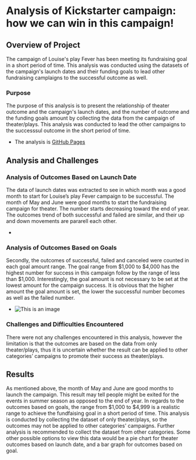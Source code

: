 # Analysis of Kickstarter campaign: how we can win in this campaign!

## Overview of Project

The campaign of Louise's play Fever has been meeting its fundraising goal in a short period of time.  This analysis was conducted using the datasets of the campaign's launch dates and their funding goals to lead other fundraising camplaigns to the successful outcome as well. 

### Purpose

The purpose of this analysis is to present the relationship of theater outcome and the campaign's launch dates, and the number of outcome and the funding goals amount by collecting the data from the campaign of theater/plays. This analysis was conducted to lead the other campaigns to the successsul outcome in the short period of time.  

- The analysis is [GitHub Pages](https://github.com/tomoko1T/Kickstarter-analysis)

## Analysis and Challenges

### Analysis of Outcomes Based on Launch Date

The data of launch dates was extracted to see in which month was a good month to start for Louise’s play Fever campaign to be successful.  The month of May and June were good months to start the fundraising campaign for theater.  The number starts decreasing toward the end of year.  The outcomes trend of both successful and failed are similar, and their up and down movements are pararell each other.  

- 

### Analysis of Outcomes Based on Goals

Secondly, the outcomes of successful, failed and canceled were counted in each goal amount range.  The goal range from $1,000 to $4,000 has the highest number for success in this campaign follow by the range of less than $1,000.  Interestingly, the goal amount is not necessary to be set at the lowest amount for the campaign success.  It is obvious that the higher amount the goal amount is set, the lower the successful number becomes as well as the failed number.  

- ![This is an image](./Resouces/Outcome\vs\Goals.png)

### Challenges and Difficulties Encountered

There were not any challenges encountered in this analysis, however the limitation is that the outcomes are based on the data from only theater/plays, thus it is uncertain whether the result can be applied to other categories’ campaigns to promote their success as theater/plays.       

## Results

As mentioned above, the month of May and June are good months to launch the campaign.  This result may tell people might be exited for the events in summer season as opposed to the end of year.
In regards to the outcomes based on goals, the range from $1,000 to $4,999 is a realistic range to achieve the fundfaising goal in a short period of time.
This analysis is conducted by collecting the dataset of only theater/plays, so the outcomes may not be applied to other categories' campaigns.  Further analysis is recommended to collect the dataset from other categories.
Some other possible options to view this data would be a pie chart for theater outcomes based on launch date, and a bar graph for outcomes based on goal.    










